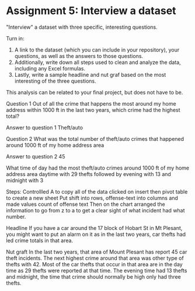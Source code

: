 # Assignment 5: Interview a dataset

"Interview" a dataset with three specific, interesting questions.

Turn in:

1. A link to the dataset (which you can include in your repository), your questions, as well as the answers to those questions.  
2. Additionally, write down all steps used to clean and analyze the data, including any Excel formulas. 
3. Lastly, write a sample headline and nut graf based on the most interesting of the three questions.

This analysis can be related to your final project, but does not have to be.

Question 1
Out of all the crime that happens the most around my home address within 1000 ft in the last two years, which crime had the highest total?

Answer to question 1 
Theft/auto

Question 2
What was the total number of theft/auto crimes that happened around 1000 ft of my home address area

Answer to question 2
45

What time of day had the most theft/auto crimes around 1000 ft of my home address area
daytime with 29 thefts followed by evening with 13 and midnight with 3

Steps:
Controllled A to copy all of the data
clicked on insert then pivot table to create a new sheet
Put shift into rows, offense-text into columns and made values count of offense text
Then on the chart arranged the information to go from z to a to get a clear sight of what incident had what number.

Headline 
If you have a car around the 17 block of Hobart St in Mt Plesant, you might want to put an alarm on it as in the last two years, car thefts had led crime totals in that area.

Nut graft
In the last two years, that area of Mount Plesant has report 45 car theft incidents. The next highest crime around that area was other type of thefts with 42. Most of the car thefts that occur in that area are in the day time as 29 thefts were reported at that time. The evening time had 13 thefts and midnight, the time that crime should normally be high only had three thefts.
